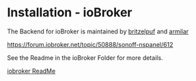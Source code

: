 # Installation - ioBroker
The Backend for ioBroker is maintained by [britzelpuf](https://github.com/britzelpuf) and [armilar](https://github.com/armilar)

https://forum.iobroker.net/topic/50888/sonoff-nspanel/612

See the Readme in the ioBroker Folder for more details. 

[iobroker ReadMe](https://github.com/joBr99/nspanel-lovelace-ui/tree/main/ioBroker)

